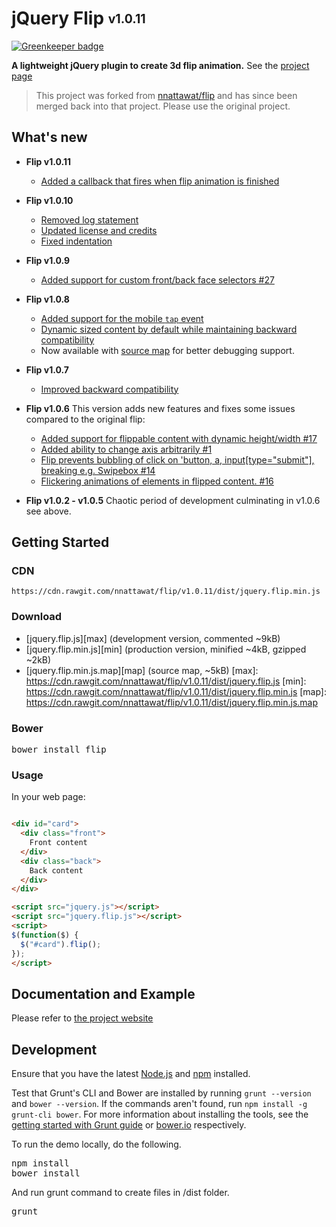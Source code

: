 # jQuery Flip <sub><sup>v1.0.11</sup></sub>

[![Greenkeeper badge](https://badges.greenkeeper.io/Download/flip.svg)](https://greenkeeper.io/)

**A lightweight jQuery plugin to create 3d flip animation.** 
See the [project page](http://nnattawat.github.io/flip/)

> This project was forked from [nnattawat/flip](https://github.com/nnatawat/flip) and has since
> been merged back into that project. Please use the original project.
	

## What's new
* **Flip v1.0.11**
  * [Added a callback that fires when flip animation is finished](https://github.com/Download/flip/commit/61b57a3d6c9a8f0dd116ca5b4444cb5356374702)

* **Flip v1.0.10**
  * [Removed log statement](https://github.com/Download/flip/commit/60a0df340b17036978a9b26b23be71204755c928)
  * [Updated license and credits](https://github.com/Download/flip/commit/9b8d218506f6b279d04a52642a8ca2fd9455d9b4)
  * [Fixed indentation](https://github.com/Download/flip/commit/acc64f52e176e7fdb5124b797b4d28cdc5bedf95)

* **Flip v1.0.9**
  * [Added support for custom front/back face selectors #27](https://github.com/nnattawat/flip/issues/27)

* **Flip v1.0.8**
  * [Added support for the mobile `tap` event](https://github.com/nnattawat/flip/issues/26)
  * [Dynamic sized content by default while maintaining backward compatibility](https://github.com/Download/flip/commit/8a6d1b3626a3c1e0e5d71fb4786c44244bf33eac)
  * Now available with [source map](http://www.html5rocks.com/en/tutorials/developertools/sourcemaps/) for better debugging support.

* **Flip v1.0.7**
  * [Improved backward compatibility](https://github.com/Download/flip/commit/b27588b1e5340ec2a6bfc5afca80a6e52b6f833f)

* **Flip v1.0.6**
  This version adds new features and fixes some issues compared to the original flip:
  * [Added support for flippable content with dynamic height/width #17](https://github.com/nnattawat/flip/issues/17)
  * [Added ability to change axis arbitrarily #1](https://github.com/download/flip/pull/1)
  * [Flip prevents bubbling of click on 'button, a, input[type="submit"], breaking e.g. Swipebox #14](https://github.com/nnattawat/flip/issues/14)
  * [Flickering animations of elements in flipped content. #16](https://github.com/nnattawat/flip/issues/16)
 
* **Flip v1.0.2 - v1.0.5**
  Chaotic period of development culminating in v1.0.6 see above.

## Getting Started

### CDN
    https://cdn.rawgit.com/nnattawat/flip/v1.0.11/dist/jquery.flip.min.js

### Download 
* [jquery.flip.js][max] (development version, commented ~9kB)
* [jquery.flip.min.js][min] (production version, minified ~4kB, gzipped ~2kB)
* [jquery.flip.min.js.map][map] (source map, ~5kB)
[max]: https://cdn.rawgit.com/nnattawat/flip/v1.0.11/dist/jquery.flip.js
[min]: https://cdn.rawgit.com/nnattawat/flip/v1.0.11/dist/jquery.flip.min.js
[map]: https://cdn.rawgit.com/nnattawat/flip/v1.0.11/dist/jquery.flip.min.js.map

### Bower
<pre>bower install flip</pre>

### Usage
In your web page:

```html

<div id="card"> 
  <div class="front"> 
    Front content
  </div> 
  <div class="back">
    Back content
  </div> 
</div>

<script src="jquery.js"></script>
<script src="jquery.flip.js"></script>
<script>
$(function($) {
  $("#card").flip(); 
});
</script>
```

## Documentation and Example

Please refer to [the project website](http://nnattawat.github.io/flip/)

## Development
Ensure that you have the latest [Node.js](http://nodejs.org/) and [npm](http://npmjs.org/) installed.

Test that Grunt's CLI and Bower are installed by running `grunt --version` and `bower --version`.  If the commands aren't found, run `npm install -g grunt-cli bower`.  For more information about installing the tools, see the [getting started with Grunt guide](http://gruntjs.com/getting-started) or [bower.io](http://bower.io/) respectively.

To run the demo locally, do the following.
<pre>
npm install
bower install
</pre>

And run grunt command to create files in /dist folder.
<pre>grunt</pre>
